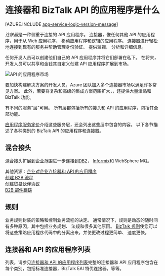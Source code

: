 <properties 
    pageTitle="连接器和 BizTalk API 的应用程序是什么" 
    description="了解有关 API 应用、 连接器和 BizTalk API 的应用程序" 
    services="logic-apps" 
    documentationCenter="" 
    authors="MandiOhlinger" 
    manager="erikre" 
    editor=""/>

<tags 
    ms.service="logic-apps" 
    ms.workload="integration" 
    ms.tgt_pltfrm="na" 
    ms.devlang="na" 
    ms.topic="get-started-article" 
    ms.date="09/01/2016" 
    ms.author="mandia"/>

# <a name="what-are-connectors-and-biztalk-api-apps"></a>连接器和 BizTalk API 的应用程序是什么

[AZURE.INCLUDE [app-service-logic-version-message](../../includes/app-service-logic-version-message.md)]


*连接器*是一种侧重于连接的 API 应用程序。 连接器，像任何其他 API 的应用程序，用于从 Web 应用程序、 移动应用程序和逻辑的应用程序。 连接器进行轻松地连接到现有的服务并帮助管理身份验证、 提供监视、 分析和详细信息。

任何开发人员可以创建他们自己的 API 应用程序并将它们部署在私下。 在将来，开发人员可以共享和金钱其自定义创建 API 应用程序扩展到市场。 

![API 的应用程序市场](./media/app-service-logic-what-are-biztalk-api-apps/Marketplace.png)

要加快构建解决方案的开发人员，Azure 团队加入多个连接器市场以满足许多常见方案。 此外，若要将复杂和高级的集成方案范围扩大，，还提供大量津贴和 BizTalk 功能。

有不同的服务"层"可用。 所有层都包括所有的接头和 API 的应用程序，包括其全部功能。  

[应用程序服务定价](https://azure.microsoft.com/pricing/details/app-service/)介绍这些服务层，还会列出这些层中包含的内容。 以下各节描述了各种类别的 BizTalk API 的应用程序和连接器。


## <a name="hybrid-connectors"></a>混合接头 
混合接头扩展到企业范围进一步连接到[DB2](app-service-logic-connector-db2.md)， [Informix](app-service-logic-connector-informix.md)和 WebSphere MQ。 

其他资源︰[企业对企业连接器和 API 的应用程序](app-service-logic-b2b-connectors.md)  
[创建 B2B 流程](app-service-logic-create-a-b2b-process.md)  
[创建贸易伙伴协议](app-service-logic-create-a-trading-partner-agreement.md)  
[B2B 邮件跟踪](app-service-logic-track-b2b-messages.md)  


## <a name="rules"></a>规则
业务规则封装的策略和控制业务流程的决定。 通常情况下，规则是动态的随时间有多种原因，其中包括业务规划、 法规和很多其他原因。 [BizTalk 规则](app-service-logic-use-biztalk-rules.md)使您可以将这些策略应用程序代码中的分离出来，并使更改过程更简单、 速度更快。

## <a name="connector-and-api-app-list"></a>连接器和 API 的应用程序列表
列表，请参见[连接器和 API 的应用程序列表](app-service-logic-connectors-list.md)完整的连接器和 API 应用程序包含在每个类别，包括标准连接器，BizTalk EAI 特优连接器，等等。
 
